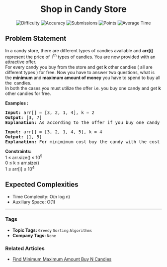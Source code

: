 <h1 align="center">Shop in Candy Store</h1>

<p align="center">
  <img alt="Difficulty" title="Difficulty" src="https://custom-icon-badges.demolab.com/badge/Difficulty: Easy-1F222E?style=for-the-badge&logoColor=white&logo=fire"/>
  <img alt="Accuracy" title="Accuracy" src="https://custom-icon-badges.demolab.com/badge/Accuracy: 45.43%25-1F222E?style=for-the-badge&logoColor=white&logo=target"/>
  <img alt="Submissions" title="Submissions" src="https://custom-icon-badges.demolab.com/badge/Submissions: 83K+-1F222E?style=for-the-badge&logoColor=white&logo=repo"/>
  <img alt="Points" title="Points" src="https://custom-icon-badges.demolab.com/badge/Points: 2-1F222E?style=for-the-badge&logoColor=white&logo=award"/>
  <img alt="Average Time" title="Average Time" src="https://custom-icon-badges.demolab.com/badge/Average%20Time: N/A-1F222E?style=for-the-badge&logoColor=white&logo=clock"/>
</p>

## Problem Statement

In a candy store, there are different types of candies available and <b>arr</b><b>[i]</b> represent the price of  i<sup>th</sup> types of candies. You are now provided with an attractive offer.<br>For every candy you buy from the store and get <b>k</b> other candies ( all are different types ) for free. Now you have to answer two questions, what is the <b>minimum </b>and<b> maximum amount of money</b> you have to spend to buy all the<b> </b> candies.<br>In both the cases you must utilize the offer i.e. you buy one candy and get <b>k </b>other candies for free.

<b>Examples : <br></b>

<pre><b>Input: </b>arr[] = [3, 2, 1, 4], k = 2<br><b>Output: </b>[3, 7]<br><b>Explanation: </b>As according to the offer if you buy one candy you can take at most two more for free. So in the first case, you buy the candy worth 1 and takes candies worth 3 and 4 for free, also you need to buy candy worth 2. So <b>min cost</b>: 1+2 = 3. In the second case, you can buy the candy worth 4 and takes candies worth 1 and 2 for free, also you need to buy candy worth 3. So <b>max cost:</b> 3+4 = 7.</pre>

<pre><b>Input:</b> arr[] = [3, 2, 1, 4, 5], k = 4<b>
Output:</b> [1, 5]
<b>Explanation: </b>For minimimum cost buy the candy with the cost 1 and get all the other candies for free. For maximum cost buy the candy with the cost 5 and get all other candies for free.
</pre>

<b>Constraints:</b><br>1 ≤ arr.size()<b> </b>≤ 10<sup>5</sup><br>0 ≤ k ≤ arr.size()<br>1 ≤ arr[i] ≤ 10<sup>4</sup>

## Expected Complexities
- Time Complexity: O(n log n)
- Auxiliary Space: O(1)

<hr>

### Tags
- **Topic Tags:** `Greedy` `Sorting` `Algorithms`
- **Company Tags:** `None`

### Related Articles
- [Find Minimum Maximum Amount Buy N Candies](https://www.geeksforgeeks.org/find-minimum-maximum-amount-buy-n-candies/)
